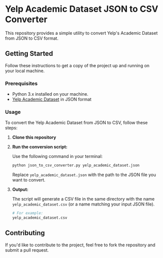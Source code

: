 
# Yelp Academic Dataset JSON to CSV Converter

This repository provides a simple utility to convert Yelp's Academic Dataset from JSON to CSV format. 

## Getting Started

Follow these instructions to get a copy of the project up and running on your local machine.

### Prerequisites

- Python 3.x installed on your machine.
- [Yelp Academic Dataset](https://www.yelp.com/dataset/documentation/main) in JSON format

### Usage

To convert the Yelp Academic Dataset from JSON to CSV, follow these steps:

1. **Clone this repository**

2. **Run the conversion script:**

   Use the following command in your terminal:

   ```bash
   python json_to_csv_converter.py yelp_academic_dataset.json
   ```

   Replace `yelp_academic_dataset.json` with the path to the JSON file you want to convert.

3. **Output:**

   The script will generate a CSV file in the same directory with the name `yelp_academic_dataset.csv` (or a name matching your input JSON file).

   ```bash
   # For example:
   yelp_academic_dataset.csv
   ```

## Contributing

If you'd like to contribute to the project, feel free to fork the repository and submit a pull request.

